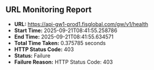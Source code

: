 ## URL Monitoring Report

- **URL:** https://api-gw1-prod1.fisglobal.com/gw/v1/health
- **Start Time:** 2025-09-21T08:41:55.258786
- **End Time:** 2025-09-21T08:41:55.634571
- **Total Time Taken:** 0.375785 seconds
- **HTTP Status Code:** 403
- **Status:** Failure
- **Failure Reason:** HTTP Status Code: 403
